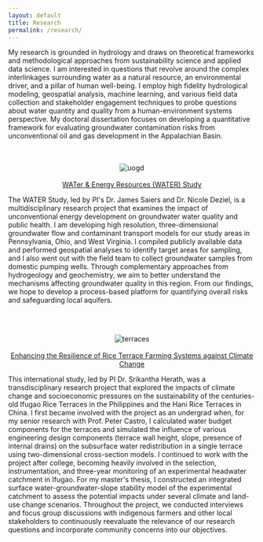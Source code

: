 ```yaml
---
layout: default
title: Research
permalink: /research/
---
```


My research is grounded in hydrology and draws on theoretical frameworks and methodological approaches from sustainability science and applied data science. I am interested in questions that revolve around the complex interlinkages surrounding water as a natural resource, an environmental driver, and a pillar of human well-being. I employ high fidelity hydrological modeling, geospatial analysis, machine learning, and various field data collection and stakeholder engagement techniques to probe questions about water quantity and quality from a human-environment systems perspective. My doctoral dissertation focuses on developing a quantitative framework for evaluating groundwater contamination risks from unconventional oil and gas development in the Appalachian Basin.
<br /><br /><br />
<p align="center">
  <img src="uogd.png" alt="uogd" />
  <br /><br /><a href="https://medicine.yale.edu/water/" title="water">WATer & Energy Resources (WATER) Study</a>
</p>
<p align="left"> 
  The WATER Study, led by PI's Dr. James Saiers and Dr. Nicole Deziel, is a multidisciplinary research project that examines the impact of unconventional energy development on groundwater water quality and public health. I am developing high resolution, three-dimensional groundwater flow and contaminant transport models for our  study areas in Pennsylvania, Ohio, and West Virginia. I compiled publicly available data and performed geospatial analyses to identify target areas for sampling, and I also went out with the field team to collect groundwater samples from domestic pumping wells. Through complementary approaches from hydrogeology and geochemistry, we aim to better understand the mechanisms affecting groundwater quality in this region. From our findings, we hope to develop a process-based platform for quantifying overall risks and safeguarding local aquifers.
</p>
<br /><br />
<p align="center">
  <img src="terraces.png" alt="terraces" />
   <br /><br /><a href="https://www.apn-gcr.org/project/developing-ecosystem-based-adaptation-strategies-for-enhancing-resilience-of-rice-terrace-farming-systems-against-climate-change/" title="terraces">Enhancing the Resilience of Rice Terrace Farming Systems against Climate Change</a>
</p>
<p align="left">
  This international study, led by PI Dr. Srikantha Herath, was a transdisciplinary research project that explored the impacts of climate change and socioeconomic pressures on the sustainability of the centuries-old Ifugao Rice Terraces in the Philippines and the Hani Rice Terraces in China. I first became involved with the project as an undergrad when, for my senior research with Prof. Peter Castro, I calculated water budget components for the terraces and simulated the influence of various engineering design components (terrace wall height, slope, presence of internal drains) on the subsurface water redistribution in a single terrace using two-dimensional cross-section models. I continued to work with the project after college, becoming heavily involved in the selection, instrumentation, and three-year monitoring of an experimental headwater catchment in Ifugao. For my master's thesis, I constructed an integrated surface water-groundwater-slope stability model of the experimental catchment to assess the potential impacts under several climate and land-use change scenarios. Throughout the project, we conducted interviews and focus group discussions with indigenous farmers and other local stakeholders to continuously reevaluate the relevance of our research questions and incorporate community concerns into our objectives.
</p>
<br /><br />